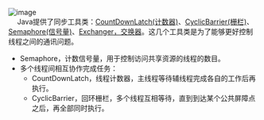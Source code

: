 



![image](https://gitee.com/wt1814/pic-host/raw/master/images/java/concurrent/concurrent-9.png)  
&emsp; Java提供了同步工具类：[CountDownLatch(计数器)](/docs/java/concurrent/CountDownLatch.md)、[CyclicBarrier(栅栏)](/docs/java/concurrent/CyclicBarrier.md)、[Semaphore(信号量)](/docs/java/concurrent/Semaphore.md)、[Exchanger，交换器](/docs/java/concurrent/Exchanger.md)。这几个工具类是为了能够更好控制线程之间的通讯问题。  


* Semaphore，计数信号量，用于控制访问共享资源的线程的数目。  
* 多个线程间相互协作完成任务：  
    * CountDownLatch，线程计数器，主线程等待辅线程完成各自的工作后再执行。  
    * CyclicBarrier，回环栅栏，多个线程互相等待，直到到达某个公共屏障点之后，再全部同时执行。  



<!--
并发工具类Phaser、Exchanger使用 
https://mp.weixin.qq.com/s/6evcGMWJ8VSNh-lmYJEbrQ


https://mp.weixin.qq.com/s/JCen6ppvWYNDnB5KCsrNEA
https://mp.weixin.qq.com/s/Ib8lpezEmfDDh3Dy4Q6iDA

java中如何模拟真正的同时并发请求？
https://www.cnblogs.com/yougewe/p/9745198.html

多线程进阶－CyclicBarrier 源码超详细解析，学到就赚到 
   https://mp.weixin.qq.com/s/odsutVotjJjXFX4nAhb54w

-->